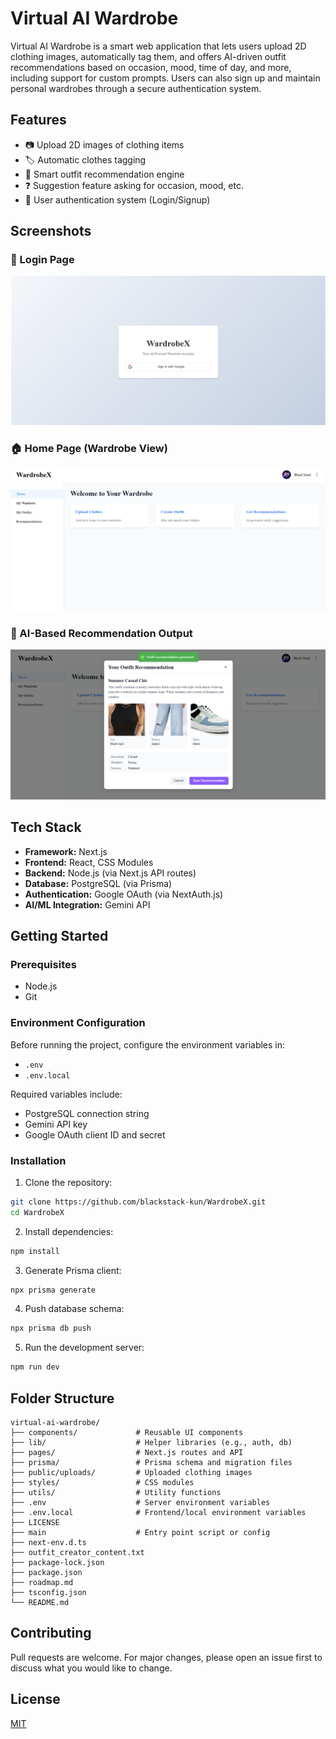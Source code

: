 # Virtual AI Wardrobe

Virtual AI Wardrobe is a smart web application that lets users upload 2D clothing images, automatically tag them, and offers AI-driven outfit recommendations based on occasion, mood, time of day, and more, including support for custom prompts. Users can also sign up and maintain personal wardrobes through a secure authentication system.

## Features
- 📷 Upload 2D images of clothing items
- 🏷️ Automatic clothes tagging
- 🤖 Smart outfit recommendation engine
- ❓ Suggestion feature asking for occasion, mood, etc.
- 🔐 User authentication system (Login/Signup)

## Screenshots

### 🔐 Login Page
![Login Page](screenshots/login.png)

### 🏠 Home Page (Wardrobe View)
![Home Page](screenshots/home.png)

### 👗 AI-Based Recommendation Output
![Recommendation Output](screenshots/recommendation.png)

## Tech Stack
- **Framework:** Next.js
- **Frontend:** React, CSS Modules
- **Backend:** Node.js (via Next.js API routes)
- **Database:** PostgreSQL (via Prisma)
- **Authentication:** Google OAuth (via NextAuth.js)
- **AI/ML Integration:** Gemini API

## Getting Started

### Prerequisites
- Node.js
- Git

### Environment Configuration
Before running the project, configure the environment variables in:
- `.env`
- `.env.local`

Required variables include:
- PostgreSQL connection string
- Gemini API key
- Google OAuth client ID and secret

### Installation
1. Clone the repository:
```bash
git clone https://github.com/blackstack-kun/WardrobeX.git
cd WardrobeX
```

2. Install dependencies:
```bash
npm install
```

3. Generate Prisma client:
```bash
npx prisma generate
```

4. Push database schema:
```bash
npx prisma db push
```

5. Run the development server:
```bash
npm run dev
```

## Folder Structure
```
virtual-ai-wardrobe/
├── components/             # Reusable UI components
├── lib/                    # Helper libraries (e.g., auth, db)
├── pages/                  # Next.js routes and API
├── prisma/                 # Prisma schema and migration files
├── public/uploads/         # Uploaded clothing images
├── styles/                 # CSS modules
├── utils/                  # Utility functions
├── .env                    # Server environment variables
├── .env.local              # Frontend/local environment variables
├── LICENSE
├── main                    # Entry point script or config
├── next-env.d.ts
├── outfit_creator_content.txt
├── package-lock.json
├── package.json
├── roadmap.md
├── tsconfig.json
└── README.md
```

## Contributing
Pull requests are welcome. For major changes, please open an issue first to discuss what you would like to change.

## License
[MIT](LICENSE)



